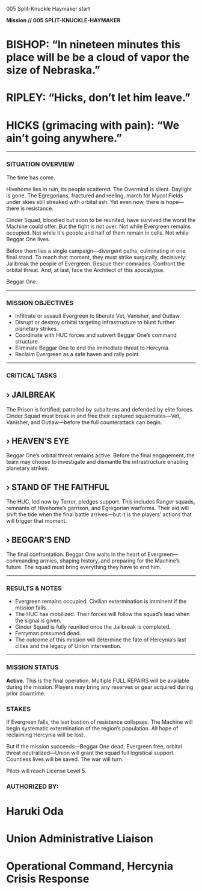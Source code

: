 005
Split-Knuckle Haymaker
start

**Mission // 005**
**SPLIT-KNUCKLE-HAYMAKER**

# BISHOP: “In nineteen minutes this place will be be a cloud of vapor the size of Nebraska.”

# RIPLEY: “Hicks, don’t let him leave.”

# HICKS (grimacing with pain): “We ain’t going anywhere.”

---

### SITUATION OVERVIEW

The time has come.

Hivehome lies in ruin, its people scattered. The Overmind is silent. Daylight is gone. The Egregorians, fractured and reeling, march for Mycol Fields under skies still streaked with orbital ash. Yet even now, there is hope—there is resistance.

Cinder Squad, bloodied but soon to be reunited, have survived the worst the Machine could offer. But the fight is not over. Not while Evergreen remains occupied. Not while it's people and half of them remain in cells. Not while Beggar One lives.

Before them lies a single campaign—divergent paths, culminating in one final stand. To reach that moment, they must strike surgically, decisively: Jailbreak the people of Evergreen. Rescue their comrades. Confront the orbital threat. And, at last, face the Architect of this apocalypse.

Beggar One.

---

### MISSION OBJECTIVES

- Infiltrate or assault Evergreen to liberate Vet, Vanisher, and Outlaw.
- Disrupt or destroy orbital targeting infrastructure to blunt further planetary strikes.
- Coordinate with HUC forces and subvert Beggar One’s command structure.
- Eliminate Beggar One to end the immediate threat to Hercynia.
- Reclaim Evergreen as a safe haven and rally point.

---

### CRITICAL TASKS

## › **JAILBREAK**

The Prison is fortified, patrolled by subalterns and defended by elite forces. Cinder Squad must break in and free their captured squadmates—Vet, Vanisher, and Outlaw—before the full counterattack can begin.

## › **HEAVEN’S EYE**

Beggar One’s orbital threat remains active. Before the final engagement, the team may choose to investigate and dismantle the infrastructure enabling planetary strikes.

## › **STAND OF THE FAITHFUL**

The HUC, led now by Terror, pledges support. This includes Ranger squads, remnants of Hivehome’s garrison, and Egregorian warforms. Their aid will shift the tide when the final battle arrives—but it is the players’ actions that will trigger that moment.

## › **BEGGAR’S END**

The final confrontation. Beggar One waits in the heart of Evergreen—commanding armies, shaping history, and preparing for the Machine’s future. The squad must bring everything they have to end him.

---

### RESULTS & NOTES

* Evergreen remains occupied. Civilian extermination is imminent if the mission fails.
* The HUC has mobilized. Their forces will follow the squad’s lead when the signal is given.
* Cinder Squad is fully reunited once the Jailbreak is completed.
* Ferryman presumed dead.
* The outcome of this mission will determine the fate of Hercynia’s last cities and the legacy of Union intervention.

---

### MISSION STATUS

**Active.**
This is the final operation. Multiple FULL REPAIRS will be available during the mission. Players may bring any reserves or gear acquired during prior downtime.

### STAKES

If Evergreen falls, the last bastion of resistance collapses. The Machine will begin systematic extermination of the region’s population. All hope of reclaiming Hercynia will be lost.

But if the mission succeeds—Beggar One dead, Evergreen free, orbital threat neutralized—Union will grant the squad full logistical support. Countless lives will be saved. The war will turn.

Pilots will reach License Level 5.

### AUTHORIZED BY:

# **Haruki Oda**
# Union Administrative Liaison
# Operational Command, Hercynia Crisis Response
